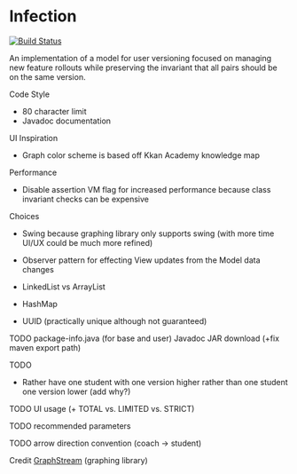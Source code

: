 # Infection
[![Build Status](https://travis-ci.org/RamV13/Infection.svg?branch=master)](https://travis-ci.org/RamV13/Infection)

An implementation of a model for user versioning focused on managing new feature rollouts while preserving the invariant that all pairs should be on the same version.

Code Style
- 80 character limit
- Javadoc documentation 

UI Inspiration
- Graph color scheme is based off Kkan Academy knowledge map

Performance
- Disable assertion VM flag for increased performance because class invariant checks can be expensive

Choices
- Swing because graphing library only supports swing (with more time UI/UX could be much more refined)
- Observer pattern for effecting View updates from the Model data changes

- LinkedList vs ArrayList
- HashMap
- UUID (practically unique although not guaranteed)

TODO
package-info.java (for base and user)
Javadoc
JAR download (+fix maven export path)

TODO
- Rather have one student with one version higher rather than one student one version lower (add why?)

TODO UI usage (+ TOTAL vs. LIMITED vs. STRICT)

TODO recommended parameters

TODO arrow direction convention (coach -> student)

Credit [GraphStream](http://graphstream-project.org/) (graphing library)
